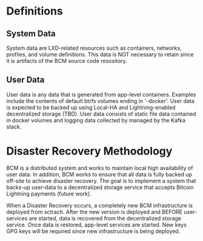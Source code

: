 

# Definitions

## System Data

System data are LXD-related resources such as containers, networks, profiles, and volume definitions. This data is NOT necessary to retain since it is artifacts of the BCM source code resository.

## User Data

User data is any data that is generated from app-level containers. Examples include the contents of default btrfs volumes ending in '-docker'. User data is expected to be backed up using Local-HA and Lightning-enabled decentralized storage (TBD). User data consists of static file data contained in docker volumes and logging data collected by managed by the Kafka stack.

# Disaster Recovery Methodology

BCM is a distributed system and works to maintain local high availability of user data. In addition, BCM works to ensure that all data is fully backed up off-site to achieve disaster recovery. The goal is to implement a system that backs-up user-data to a decentralized storage service that accepts Bitcoin Lightning payments (future work).

When a Disaster Recovery occurs, a completely new BCM infrastructure is deployed from sctrach. After the new version is deployed and BEFORE user-services are started, data is recovered from the decentralized storage service. Once data is restored, app-level services are started. New keys GPG keys will be required since new infrastructure is being deployed.